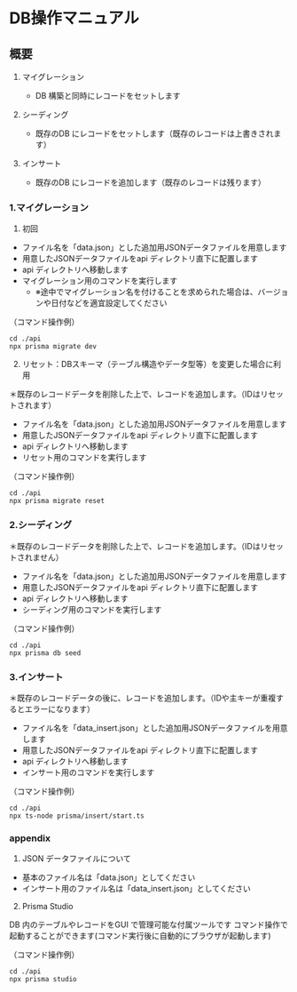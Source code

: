 # DB操作マニュアル

## 概要

1. マイグレーション
    - DB 構築と同時にレコードをセットします

2. シーディング
    - 既存のDB にレコードをセットします（既存のレコードは上書きされます）

3. インサート
    - 既存のDB にレコードを追加します（既存のレコードは残ります）

### 1.マイグレーション

1. 初回

- ファイル名を「data.json」とした追加用JSONデータファイルを用意します
- 用意したJSONデータファイルをapi ディレクトリ直下に配置します
- api ディレクトリへ移動します
- マイグレーション用のコマンドを実行します
    - ※途中でマイグレーション名を付けることを求められた場合は、バージョンや日付などを適宜設定してください

（コマンド操作例）
```
cd ./api
npx prisma migrate dev
```

2. リセット：DBスキーマ（テーブル構造やデータ型等）を変更した場合に利用

＊既存のレコードデータを削除した上で、レコードを追加します。（IDはリセットされます）

- ファイル名を「data.json」とした追加用JSONデータファイルを用意します
- 用意したJSONデータファイルをapi ディレクトリ直下に配置します
- api ディレクトリへ移動します
- リセット用のコマンドを実行します

（コマンド操作例）
```
cd ./api
npx prisma migrate reset
```

### 2.シーディング

＊既存のレコードデータを削除した上で、レコードを追加します。（IDはリセットされません）

- ファイル名を「data.json」とした追加用JSONデータファイルを用意します
- 用意したJSONデータファイルをapi ディレクトリ直下に配置します
- api ディレクトリへ移動します
- シーディング用のコマンドを実行します

（コマンド操作例）
```
cd ./api
npx prisma db seed
```

### 3.インサート

＊既存のレコードデータの後に、レコードを追加します。（IDや主キーが重複するとエラーになります）

- ファイル名を「data_insert.json」とした追加用JSONデータファイルを用意します
- 用意したJSONデータファイルをapi ディレクトリ直下に配置します
- api ディレクトリへ移動します
- インサート用のコマンドを実行します

（コマンド操作例）
```
cd ./api
npx ts-node prisma/insert/start.ts
```

### appendix

1. JSON データファイルについて

- 基本のファイル名は「data.json」としてください
- インサート用のファイル名は「data_insert.json」としてください

2. Prisma Studio

DB 内のテーブルやレコードをGUI で管理可能な付属ツールです
コマンド操作で起動することができます(コマンド実行後に自動的にブラウザが起動します)

（コマンド操作例）
```
cd ./api
npx prisma studio
```
